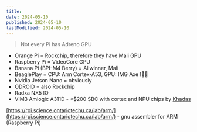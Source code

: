```yaml
---
title: 
date: 2024-05-10
published: 2024-05-10
lastModified: 2024-05-10
---
```

> Not every Pi has Adreno GPU

- Orange Pi = Rockchip, therefore they have Mali GPU
- Raspberry Pi = VideoCore GPU 
- Banana Pi (BPI-M4 Berry) = Allwinner, Mali 
- BeaglePlay = CPU: Arm Cortex-A53, GPU: IMG Axe !🤷‍♂️ 
- Nvidia Jetson Nano = obviously 
- ODROID = also Rockchip
- Radxa NX5 IO
- VIM3 Amlogic A311D - <$200 SBC with cortex and NPU chips by [Khadas](https://www.digikey.com/en/product-highlight/k/khadas/vim3-ai-development-board)

[https://rpi.science.ontariotechu.ca/lab/arm/](https://rpi.science.ontariotechu.ca/lab/arm/) - gnu assembler for ARM (Raspberry Pi)